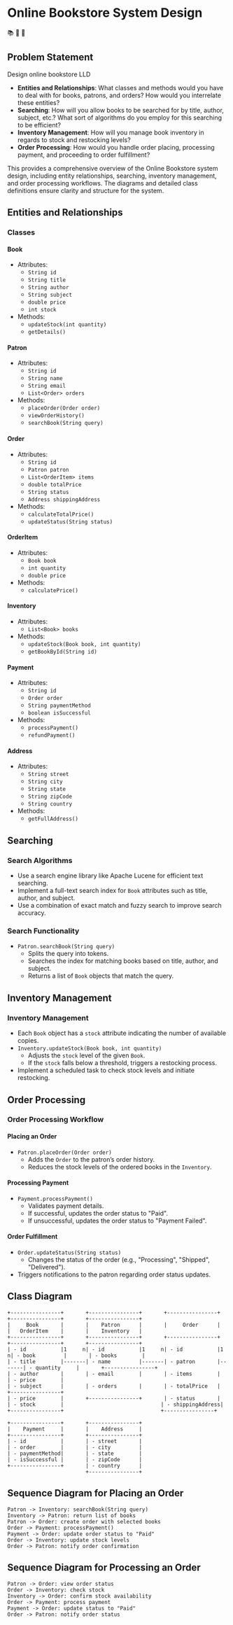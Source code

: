 
# Online Bookstore System Design
:books: :notebook: :book: 

## Problem Statement
Design online bookstore LLD
- **Entities and Relationships**: What classes and methods would you have to deal with for books, patrons, and orders? How would you interrelate these entities?
- **Searching**: How will you allow books to be searched for by title, author, subject, etc.? What sort of algorithms do you employ for this searching to be efficient?
- **Inventory Management**: How will you manage book inventory in regards to stock and restocking levels?
- **Order Processing**: How would you handle order placing, processing payment, and proceeding to order fulfillment?


This provides a comprehensive overview of the Online Bookstore system design, including entity relationships, searching, inventory management, and order processing workflows.
The diagrams and detailed class definitions ensure clarity and structure for the system.

## Entities and Relationships

### Classes

#### Book
- Attributes:
  - `String id`
  - `String title`
  - `String author`
  - `String subject`
  - `double price`
  - `int stock`
- Methods:
  - `updateStock(int quantity)`
  - `getDetails()`

#### Patron
- Attributes:
  - `String id`
  - `String name`
  - `String email`
  - `List<Order> orders`
- Methods:
  - `placeOrder(Order order)`
  - `viewOrderHistory()`
  - `searchBook(String query)`

#### Order
- Attributes:
  - `String id`
  - `Patron patron`
  - `List<OrderItem> items`
  - `double totalPrice`
  - `String status`
  - `Address shippingAddress`
- Methods:
  - `calculateTotalPrice()`
  - `updateStatus(String status)`

#### OrderItem
- Attributes:
  - `Book book`
  - `int quantity`
  - `double price`
- Methods:
  - `calculatePrice()`

#### Inventory
- Attributes:
  - `List<Book> books`
- Methods:
  - `updateStock(Book book, int quantity)`
  - `getBookById(String id)`

#### Payment
- Attributes:
  - `String id`
  - `Order order`
  - `String paymentMethod`
  - `boolean isSuccessful`
- Methods:
  - `processPayment()`
  - `refundPayment()`

#### Address
- Attributes:
  - `String street`
  - `String city`
  - `String state`
  - `String zipCode`
  - `String country`
- Methods:
  - `getFullAddress()`

## Searching

### Search Algorithms
- Use a search engine library like Apache Lucene for efficient text searching.
- Implement a full-text search index for `Book` attributes such as title, author, and subject.
- Use a combination of exact match and fuzzy search to improve search accuracy.

### Search Functionality
- `Patron.searchBook(String query)`
  - Splits the query into tokens.
  - Searches the index for matching books based on title, author, and subject.
  - Returns a list of `Book` objects that match the query.

## Inventory Management

### Inventory Management
- Each `Book` object has a `stock` attribute indicating the number of available copies.
- `Inventory.updateStock(Book book, int quantity)`
  - Adjusts the `stock` level of the given `Book`.
  - If the `stock` falls below a threshold, triggers a restocking process.
- Implement a scheduled task to check stock levels and initiate restocking.

## Order Processing

### Order Processing Workflow

#### Placing an Order
- `Patron.placeOrder(Order order)`
  - Adds the `Order` to the patron’s order history.
  - Reduces the stock levels of the ordered books in the `Inventory`.

#### Processing Payment
- `Payment.processPayment()`
  - Validates payment details.
  - If successful, updates the order status to "Paid".
  - If unsuccessful, updates the order status to "Payment Failed".

#### Order Fulfillment
- `Order.updateStatus(String status)`
  - Changes the status of the order (e.g., "Processing", "Shipped", "Delivered").
- Triggers notifications to the patron regarding order status updates.

## Class Diagram

```plaintext
+----------------+       +----------------+       +----------------+       +----------------+       +----------------+
|     Book       |       |    Patron      |       |     Order      |       |   OrderItem    |       |    Inventory   |
+----------------+       +----------------+       +----------------+       +----------------+       +----------------+
| - id           |1     n| - id           |1     n| - id           |1     n| - book         |       | - books        |
| - title        |-------| - name         |-------| - patron       |-------| - quantity     |       +----------------+
| - author       |       | - email        |       | - items        |       | - price        |
| - subject      |       | - orders       |       | - totalPrice   |       +----------------+
| - price        |       +----------------+       | - status       |       
| - stock        |                               | - shippingAddress|       
+----------------+                               +----------------+       

+----------------+       +----------------+
|    Payment     |       |    Address     |
+----------------+       +----------------+
| - id           |       | - street       |
| - order        |       | - city         |
| - paymentMethod|       | - state        |
| - isSuccessful |       | - zipCode      |
+----------------+       | - country      |
                         +----------------+
```

## Sequence Diagram for Placing an Order

```plaintext
Patron -> Inventory: searchBook(String query)
Inventory -> Patron: return list of books
Patron -> Order: create order with selected books
Order -> Payment: processPayment()
Payment -> Order: update order status to "Paid"
Order -> Inventory: update stock levels
Order -> Patron: notify order confirmation
```

## Sequence Diagram for Processing an Order

```plaintext
Patron -> Order: view order status
Order -> Inventory: check stock
Inventory -> Order: confirm stock availability
Order -> Payment: process payment
Payment -> Order: update status to "Paid"
Order -> Patron: notify order status
```